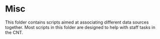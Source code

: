 # Misc

This folder contains scripts aimed at associating different data sources together. Most scripts in this folder are designed to help with staff tasks in the CNT.
